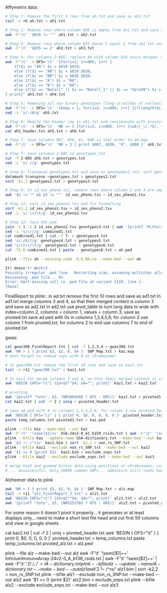 Affymetrix data:
```bash
# Step 1: Remove the first 5 rows from ah.txt and save as ah1.txt
tail -n +6 ah.txt > ah1.txt

# Step 2: Remove rows where column 836 is empty from ah1.txt and save as ah2.txt
awk -F'\t' '$836 != ""' ah1.txt > ah2.txt

# Step 3: Remove rows where column 835 doesn't equal 2 from ah2.txt and save as ah3.txt (except row 1)
awk -F'\t' '$835 == 2' ah2.txt > ah3.txt

# Step 4: For columns 2-805, replace AA with column 819 twice merged; AB with columns 819 and 820 merged; BB with column 820 twice merged; A with column 819 merged with 0; B with column 820 merged with 0 and "NoCall", NoCall_1" and "ZeroCN" with "0", save as ah4.txt
awk -F'\t' -v OFS='\t' '{for(i=2; i<=805; i++) {
    if($i == "AA") $i = $819 $819;
    else if($i == "AB") $i = $819 $820;
    else if($i == "BB") $i = $820 $820;
    else if($i == "A") $i = "00";
    else if($i == "B") $i = "00";
    else if($i == "NoCall" || $i == "NoCall_1" || $i == "ZeroCN") $i = "00";
} print}' ah3.txt > ah4.txt

# Step 5: Removing all non binary genotypes (long stretches of nucleotides identified earelier)
awk -F'\t' -v OFS='\t' '{keep = 1; for(i=2; i<=805; i++) {if(length($i) > 2) {keep = 0; break;}} if(keep) print}' ah4.txt > ah5.txt
sed -i 's/-/0/g' ah5.txt

# Step 6: Modify the header row in ah1.txt and concatenate with processed data without header
awk -F'\t' -v OFS='\t' 'NR == 1 {for(i=2; i<=805; i++) {sub(/_\(.*$/, "", $i); sub(/AH/, "", $i);} print}' ah1.txt > ah1_header.txt
cat ah1_header.txt ah5.txt > ah6.txt

# Step 7: Save columns 807, 836, 0s, 808 in that order to ah.map
awk -F'\t' -v OFS='\t' 'NR > 1 { print $807, $836, "0", $808 }' ah6.txt > ah.map

# Step 7: Save columns 2-805 to genotypes.txt
cut -f 2-805 ah6.txt > genotypes.txt
sed -i 's/ //g' genotypes.txt 

# Step 8: Transpose genotypes.txt and save as genotypes2.txt; sort genotypes2.txt
datamash transpose <genotypes.txt > genotypes2.txt
sort -k1,1 genotypes2.txt > genotypes3.txt

# Step 9: In id_sex_pheno.tsv, remove rows where column 2 and 3 are empty and save as id_sex_pheno1.tsv
awk '$2 != "" && $3 != ""' id_sex_pheno.tsv > id_sex_pheno1.tsv

# Step 11: sort id_sex_pheno1.tsv and fix formatting
sort -k1,1 id_sex_pheno1.tsv > id_sex_pheno2.tsv
sed -i 's/ \+/\t/g' id_sex_pheno2.tsv

# Step 12: Save ah1.ped
join -1 1 -2 1 id_sex_pheno2.tsv genotypes3.txt | awk '{printf "0\t%s\t0\t0\t", $1; for (i=2; i<=NF; i++) printf "%s\t", $i; printf "\n"}' > combined1.txt
sed -i 's/\r//g' combined1.txt
cat combined1.txt | cut -f 7- > genotypes4.txt
sed 's/./&\t/g' genotypes4.txt > genotypes5.txt
sed 's/\t\+/\t/g' genotypes5.txt > genotypes6.txt
cut -f1-6 combined1.txt | paste - genotypes6.txt > ah.ped

plink --file ah --missing-code -9,0,NA,na --make-bed --out ah

It! doesn't! Work!3
Possibly irregular .ped line.  Restarting scan, assuming multichar alleles.
Rescanning .ped file... 0%
Error: Half-missing call in .ped file at variant 5119, line 1.
(base) 
```







FinalReport to plink::
in ad.txt remove the first 10 rows and save as ad1.txt
In ad1.txt merge columns 3 and 4, so that their merged content is column 3 and save as ad2.txt
in ad2.txt use pivot_table to turn long data to wide with index=column 2, columns = column 1, values = column 3; save as pivoted.txt
save ad.ped with 0s in columns 1,3,4,5,6; for column 2 use column 1 from pivoted.txt; for columns 2 to end use columns 7 to end of pivoted.txt

gwas:
```bash
cat gwas300_FinalReport.txt | cut -f 1,2,3,4 > gwas300.txt
awk 'NR > 1 { print $3, $2, 0, $4 }' SNP_Map.txt > kaz.map
# dont forget to remove snps with 0 as chromosome!

# in gwas300.txt remove the first 10 rows and save as kaz1.txt
tail -n +11 "gwas300.txt" > kaz1.txt

# In kaz1.txt merge columns 3 and 4, so that their merged content is column 3 and save as kaz2.txt
awk 'BEGIN {OFS="\t"} {$3=$3""$4; $4=""; print}' kaz1.txt > kaz2.txt

# pivoting
awk '{printf "%s%s", $3, (NR%665608 ? OFS : ORS)}' kaz2.txt > pivoted1.txt
cat kaz2.txt | cut -f 2 | uniq > pivoted_header.txt

# save ad.ped with 0 in columns 1,3,4,5,6; for column 2 use pivoted_header.txt; for columns 2 to end use all columns from pivoted1.txt
awk 'BEGIN { OFS="\t" } { print 0, $0, 0, 0, 0, 0 }' pivoted_header.txt > temp_columns.txt
paste temp_columns.txt pivoted1.txt > kaz.ped

plink --file kaz --make-bed --out kaz
awk -F'\t' '!seen[$1]++' GSA-24v2-0_A1_b150_rsids.txt | awk -F'\t' '!seen[$2]++' | awk -F'\t' '$2 !~ /,/' > GSA-dictionary.txt
plink --bfile kaz --update-name GSA-dictionary.txt --make-bed --out kaz1
awk '$2 !~ /^rs/' kaz1.bim | sort -k2,2 > non_rs_SNP.txt
plink --bfile kaz1 --exclude non_rs_SNP.txt --make-bed --out kaz2
awk '$1 == 0 {print $2}' kaz2.bim > exclude_snps.txt
plink --bfile kaz2 --exclude exclude_snps.txt --make-bed --out kaz3

# merge kaz3 and gnomad binary data using positions on chromosomes; use names from kaz3; save merged dataset as merged binary dataset (script available in gnomad.md)
# ... Unsuccessful. Only 20000 common SNPs... admixture still looks bad
```

Alzheimer idats to plink
```bash
awk 'NR > 1 { print $3, $2, 0, $4 }' SNP_Map.txt > alz.map
tail -n +11 "alz_FinalReport_2.txt" > alz1.txt
awk 'BEGIN {OFS="\t"} {$3=$3""$4; $4=""; print}' alz1.txt > alz2.txt
awk '{printf "%s%s", $3, (NR%253702 ? OFS : ORS)}' alz2.txt > pivoted_alz.txt
```

For some reason it doesn't pivot it properly... it generates or at least displays only... need to make a short test file head and cut first 50 columns and view in google sheets

cat kaz2.txt | cut -f 2 | uniq > pivoted_header.txt
awk 'BEGIN { OFS="\t" } { print 0, $0, 0, 0, 0, 0 }' pivoted_header.txt > temp_columns.txt
paste temp_columns.txt pivoted_alz.txt > alz.ped




plink --file alz --make-bed --out alz
awk -F'\t' '!seen[$1]++' InfiniumImmunoArray-24v2-0_A_b138_rsids.txt | awk -F'\t' '!seen[$2]++' | awk -F'\t' '$2 !~ /,/' > IA-dictionary.txt
plink --bfile alz --update-name IA-dictionary.txt --make-bed --out alz1
awk '$2 !~ /^rs/' alz1.bim | sort -k2,2 > non_rs_SNP.txt
plink --bfile alz1 --exclude non_rs_SNP.txt --make-bed --out alz2
awk '$1 == 0 {print $2}' alz2.bim > exclude_snps.txt
plink --bfile alz2 --exclude exclude_snps.txt --make-bed --out alz3
